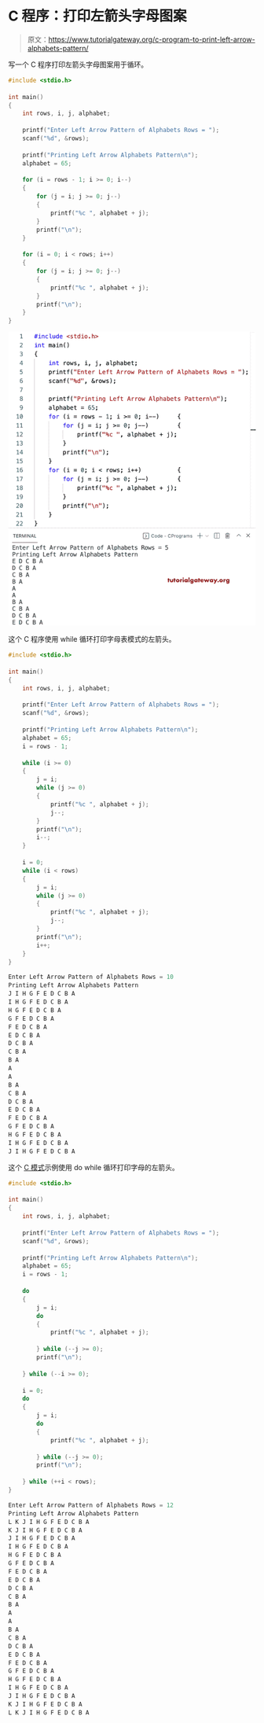 # C 程序：打印左箭头字母图案

> 原文：<https://www.tutorialgateway.org/c-program-to-print-left-arrow-alphabets-pattern/>

写一个 C 程序打印左箭头字母图案用于循环。

```c
#include <stdio.h>

int main()
{
	int rows, i, j, alphabet;

	printf("Enter Left Arrow Pattern of Alphabets Rows = ");
	scanf("%d", &rows);

	printf("Printing Left Arrow Alphabets Pattern\n");
	alphabet = 65;

	for (i = rows - 1; i >= 0; i--)
	{
		for (j = i; j >= 0; j--)
		{
			printf("%c ", alphabet + j);
		}
		printf("\n");
	}

	for (i = 0; i < rows; i++)
	{
		for (j = i; j >= 0; j--)
		{
			printf("%c ", alphabet + j);
		}
		printf("\n");
	}
}
```

![C Program to Print Left Arrow Alphabets Pattern](img/d01789041be2cbbb9c1c25f0e540ceab.png)

这个 C 程序使用 while 循环打印字母表模式的左箭头。

```c
#include <stdio.h>

int main()
{
	int rows, i, j, alphabet;

	printf("Enter Left Arrow Pattern of Alphabets Rows = ");
	scanf("%d", &rows);

	printf("Printing Left Arrow Alphabets Pattern\n");
	alphabet = 65;
	i = rows - 1;

	while (i >= 0)
	{
		j = i;
		while (j >= 0)
		{
			printf("%c ", alphabet + j);
			j--;
		}
		printf("\n");
		i--;
	}

	i = 0;
	while (i < rows)
	{
		j = i;
		while (j >= 0)
		{
			printf("%c ", alphabet + j);
			j--;
		}
		printf("\n");
		i++;
	}
}
```

```c
Enter Left Arrow Pattern of Alphabets Rows = 10
Printing Left Arrow Alphabets Pattern
J I H G F E D C B A 
I H G F E D C B A 
H G F E D C B A 
G F E D C B A 
F E D C B A 
E D C B A 
D C B A 
C B A 
B A 
A 
A 
B A 
C B A 
D C B A 
E D C B A 
F E D C B A 
G F E D C B A 
H G F E D C B A 
I H G F E D C B A 
J I H G F E D C B A 
```

这个 [C 模式](https://www.tutorialgateway.org/c-programming-examples/)示例使用 do while 循环打印字母的左箭头。

```c
#include <stdio.h>

int main()
{
	int rows, i, j, alphabet;

	printf("Enter Left Arrow Pattern of Alphabets Rows = ");
	scanf("%d", &rows);

	printf("Printing Left Arrow Alphabets Pattern\n");
	alphabet = 65;
	i = rows - 1;

	do
	{
		j = i;
		do
		{
			printf("%c ", alphabet + j);

		} while (--j >= 0);
		printf("\n");

	} while (--i >= 0);

	i = 0;
	do
	{
		j = i;
		do
		{
			printf("%c ", alphabet + j);

		} while (--j >= 0);
		printf("\n");

	} while (++i < rows);
}
```

```c
Enter Left Arrow Pattern of Alphabets Rows = 12
Printing Left Arrow Alphabets Pattern
L K J I H G F E D C B A 
K J I H G F E D C B A 
J I H G F E D C B A 
I H G F E D C B A 
H G F E D C B A 
G F E D C B A 
F E D C B A 
E D C B A 
D C B A 
C B A 
B A 
A 
A 
B A 
C B A 
D C B A 
E D C B A 
F E D C B A 
G F E D C B A 
H G F E D C B A 
I H G F E D C B A 
J I H G F E D C B A 
K J I H G F E D C B A 
L K J I H G F E D C B A
```
